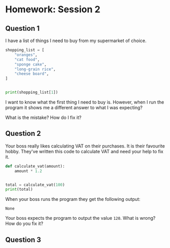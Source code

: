 # Homework: Session 2

## Question 1

I have a list of things I need to buy from my supermarket of choice. 

```python
shopping_list = [
    "oranges",
    "cat food",
    "sponge cake",
    "long-grain rice",
    "cheese board",
]


print(shopping_list[1])

```

I want to know what the first thing I need to buy is. However, when I run the program it shows me a different answer to what I was expecting?

What is the mistake? How do I fix it?


## Question 2

Your boss really likes calculating VAT on their purchases. It is their favourite hobby. They've written this code to calculate VAT and need your help to fix it.

```python
def calculate_vat(amount):
    amount * 1.2


total = calculate_vat(100)
print(total)
```  

When your boss runs the program they get the following output:

```
None
```

Your boss expects the program to output the value `120`. What is wrong? How do you fix it?


## Question 3

